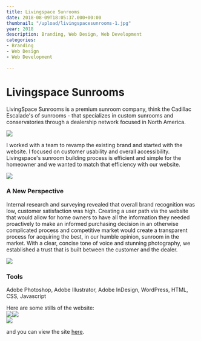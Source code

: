 ```yaml
---
title: Livingspace Sunrooms
date: 2018-08-09T18:05:37.000+00:00
thumbnail: "/upload/livingspacesunrooms-1.jpg"
year: 2018
description: Branding, Web Design, Web Development
categories:
- Branding
- Web Design
- Web Development

---
```

# Livingspace Sunrooms

LivingSpace Sunrooms is a premium sunroom company, think the Cadillac Escalade's of sunrooms - that specializes in custom sunrooms and conservatories through a dealership network focused in North America.

![](/upload/livingspacesunrooms.jpg)

I worked with a team to revamp the existing brand and started with the website. I focused on customer usability and overall accessibility. Livingspace's sunroom building process is efficient and simple for the homeowner and we wanted to match that efficiency with our website.

![](/upload/logo-livingspace.jpg)

### A New Perspective

Internal research and surveying revealed that overall brand recognition was low, customer satisfaction was high. Creating a user path via the website that would allow for home owners to have all the information they needed proactively to make an informed purchasing decision in an otherwise complicated process and competitive market would create a transparent process for acquiring the best, in our humble opinion, sunroom in the market. With a clear, concise tone of voice and stunning photography, we established a trust that is built between the customer and the dealer.

![](/upload/kanbanboard.png)

### Tools

Adobe Photoshop, Adobe Illustrator, Adobe InDesign, WordPress, HTML, CSS, Javascript

  
Here are some stills of the website:  
![](/upload/screen-shot-2020-09-28-at-12-01-14-pm.png)![](/upload/screen-shot-2020-09-28-at-12-01-47-pm.png)  
![](/upload/screen-shot-2020-09-28-at-12-02-13-pm.png)

and you can view the site [here](https://livingspacesunrooms.com "here").